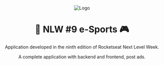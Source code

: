<div align="center">
    <img src="https://github.com/LeeonardoBT/nlw-esports/assets/56703325/00495f1a-7d3c-41df-914a-c3426c416a7b" alt="Logo">
    <h1 align="center">🚀 NLW #9 e-Sports 🎮</h1>
    <p>Application developed in the ninth edition of Rocketseat Next Level Week.</p> 
    <p>A complete application with backend and frontend, post ads.</p>
</div>
